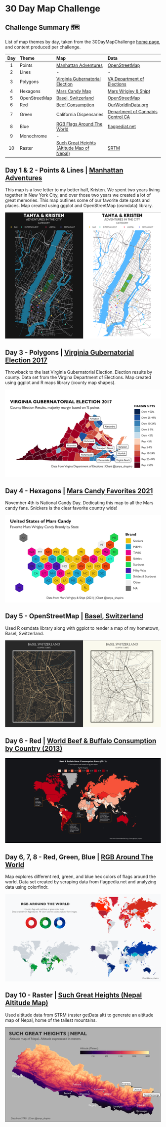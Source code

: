 # 30 Day Map Challenge  

## Challenge Summary :world_map:

List of map themes by day, taken from the 30DayMapChallenge [home page](https://github.com/tjukanovt/30DayMapChallenge), and content produced per challenge. 

| Day | Theme         | Map                                                            | Data                                                                                                                           |
|:---:|:--------------|:---------------------------------------------------------------|:-------------------------------------------------------------------------------------------------------------------------------|
| 1   | Points        | [Manhattan Adventures](manhattan-adventures)                   | [OpenStreetMap](https://www.openstreetmap.org/)                                                                                |
| 2   | Lines         | -                                                              | -                                                                                                                              |
| 3   | Polygons      | [Virginia Gubernatorial Election](va-governor-election)        | [VA Department of   Elections](https://www.elections.virginia.gov/resultsreports/election-results/)                            |
| 4   | Hexagons      | [Mars Candy Map](candy-hex-map)                                | [Mars Wrigley &   Shipt](https://www.candyindustry.com/articles/89963-whats-your-states-favorite-mars-wrigley-halloween-candy) |
| 5   | OpenStreetMap | [Basel, Switzerland](basel-openstreetmap)                      | [OpenStreetMap](https://www.openstreetmap.org/)                                                                                |
| 6   | Red           | [Beef Consumption](red-beef-map)                               | [OurWorldInData.org](https://ourworldindata.org/grapher/beef-and-buffalo-meat-consumption-per-person)                              |
| 7   | Green         | California Dispensaries                                        | [Department of Cannabis Control CA](https://cannabis.ca.gov/)                                                                  |
| 8   | Blue          | [RGB Flags Around The World](flag-rgb-map)                     | [flagpediat.net](https://flagpedia.net/)                                                                                       |
| 9   | Monochrome    | -                                                              |                                                                                                                                |
| 10  | Raster        | [Such Great Heights (Altitude Map of Nepal)](raster-nepal-map) | [SRTM](https://srtm.csi.cgiar.org/)                                                                                            |

## **Day 1 & 2 - Points & Lines | [Manhattan Adventures](manhattan-adventures)**
This map is a love letter to my better half, Kristen. We spent two years living together in New York City, and over those two years we created a lot of great memories. This map outlines some of our favorite date spots and places. Map created using ggplot and OpenStreetMap (osmdata) library.

![plot](./manhattan-adventures/manhattan_adventures_dark_light.png)


## **Day 3 - Polygons | [Virginia Gubernatorial Election 2017](va-governor-election)**
Throwback to the last Virginia Gubernatorial Election. Election results by county. Data set from the Virgina Department of Elections. Map created using ggplot and R maps library (county map shapes).

![plot](./va-governor-election/va-governor-election.jpeg)


## **Day 4 - Hexagons | [Mars Candy Favorites 2021](candy-hex-map)**
November 4th is National Candy Day. Dedicating this map to all the Mars candy fans. Snickers is the clear favorite country wide!

![plot](./candy-hex-map/favorite_mars_candy.jpeg)

## **Day 5 - OpenStreetMap | [Basel, Switzerland](basel-openstreetmap)**
Used R osmdata library along with ggplot to render a map of my hometown, Basel, Switzerland. 

![plot](./basel-openstreetmap/basel_map_dark_light.png)


## **Day 6 - Red | [World Beef & Buffalo Consumption by Country (2013)](red-beef-map)**


![plot](./red-beef-map/red_beef_map.jpeg)

## **Day 6, 7, 8 - Red, Green, Blue | [RGB Around The World](flag-rgb-map)**
Map explores different red, green, and blue hex colors of flags around the world. Data set created by scraping data from flagpedia.net and analyzing data using colorfindr.

![plot](./flag-rgb-map/world-flag-map.png)

## **Day 10 - Raster | [Such Great Heights (Nepal Altitude Map)](raster-nepal-map)**
Used altitude data from STRM (raster getData alt) to generate an altitude map of Nepal, home of the tallest mountains.

![plot](./raster-nepal-map/nepal_map.jpeg)

